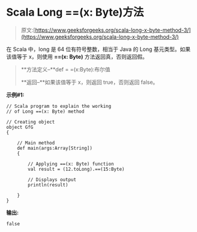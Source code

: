 # Scala Long ==(x: Byte)方法

> 原文:[https://www.geeksforgeeks.org/scala-long-x-byte-method-3/](https://www.geeksforgeeks.org/scala-long-x-byte-method-3/)

在 Scala 中，long 是 64 位有符号整数，相当于 Java 的 Long 基元类型。如果该值等于 x，则使用 **==(x: Byte)** 方法返回真，否则返回假。

> **方法定义–**def = =(x:Byte):布尔值
> 
> **返回–**如果该值等于 x，则返回 true，否则返回 false。

**示例#1:**

```
// Scala program to explain the working 
// of Long ==(x: Byte) method

// Creating object
object GfG
{ 

    // Main method
    def main(args:Array[String])
    {

        // Applying ==(x: Byte) function
        val result = (12.toLong).==(15:Byte)

        // Displays output
        println(result)

    }
} 
```

**输出:**

```
false

```